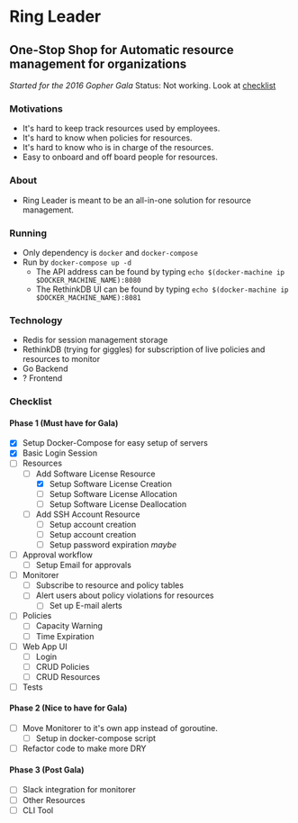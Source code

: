 # Ring Leader
## One-Stop Shop for Automatic resource management for organizations

_Started for the 2016 Gopher Gala_
Status: Not working. Look at [checklist](#Checklist)

### Motivations
- It's hard to keep track resources used by employees.
- It's hard to know when policies for resources.
- It's hard to know who is in charge of the resources.
- Easy to onboard and off board people for resources.

### About
- Ring Leader is meant to be an all-in-one solution for resource management.

### Running
- Only dependency is `docker` and `docker-compose`
- Run by `docker-compose up -d`
  - The API address can be found by typing `echo $(docker-machine ip $DOCKER_MACHINE_NAME):8080`
  - The RethinkDB UI can be found by typing `echo $(docker-machine ip $DOCKER_MACHINE_NAME):8081`

### Technology
- Redis for session management storage
- RethinkDB (trying for giggles) for subscription of live policies and resources to monitor
- Go Backend
- ? Frontend

### Checklist
#### Phase 1 (Must have for Gala)
- [x] Setup Docker-Compose for easy setup of servers
- [x] Basic Login Session
- [ ] Resources
  - [ ] Add Software License Resource
    - [x] Setup Software License Creation
    - [ ] Setup Software License Allocation
    - [ ] Setup Software License Deallocation
  - [ ] Add SSH Account Resource
    - [ ] Setup account creation
    - [ ] Setup account creation
    - [ ] Setup password expiration _maybe_
- [ ] Approval workflow
  - [ ] Setup Email for approvals
- [ ] Monitorer
  - [ ] Subscribe to resource and policy tables
  - [ ] Alert users about policy violations for resources
    - [ ] Set up E-mail alerts
- [ ] Policies
  - [ ] Capacity Warning
  - [ ] Time Expiration
- [ ] Web App UI
  - [ ] Login
  - [ ] CRUD Policies
  - [ ] CRUD Resources
- [ ] Tests

#### Phase 2 (Nice to have for Gala)
- [ ] Move Monitorer to it's own app instead of goroutine.
  - [ ] Setup in docker-compose script
- [ ] Refactor code to make more DRY

#### Phase 3 (Post Gala)
- [ ] Slack integration for monitorer
- [ ] Other Resources
- [ ] CLI Tool

